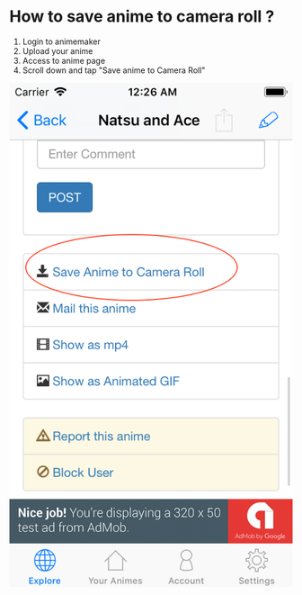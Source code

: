 # How to save anime to camera roll ?

1. Login to animemaker
2. Upload your anime
3. Access to anime page
4. Scroll down and tap "Save anime to Camera Roll"

![Save to camera roll](https://raw.githubusercontent.com/kenmaz/animemaker-help/master/save-to-cameraroll.png)
